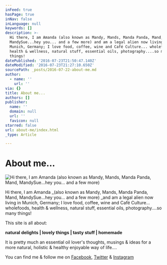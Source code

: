 ```yaml
---
inFeed: true
hasPage: true
inNav: false
inLanguage: null
keywords: []
description: >-
  Hi there, I am Amanda (also known as Mandy, Mands, Manda Panda, Mand,
  MandySue...hey you... and a few more) and am a legal alien now living in
  Munich, Germany; I love food, coffee, wine and Café Culture... wholefoods,
  health & wellness, natural stuff, essential oils, photography....so many
  things!
datePublished: '2016-07-23T21:50:47.140Z'
dateModified: '2016-07-23T21:27:10.650Z'
sourcePath: _posts/2016-07-22-about-me.md
author:
  - name: ''
    url: ''
via: {}
title: About me...
authors: []
publisher:
  name: ''
  domain: null
  url: ''
  favicon: null
starred: false
url: about-me/index.html
_type: Article

---
```

# About me...
![Hi there, I am Amanda (also known as Mandy, Mands, Manda Panda, Mand, MandySue...hey you... and a few more)](https://the-grid-user-content.s3-us-west-2.amazonaws.com/68f7d1a8-440c-44d1-96e1-beed0181d6af.jpg)

Hi there, I am Amanda _(also known as Mandy, Mands, Manda Panda, Mand, MandySue...hey you... and a few more) _and am a legal alien now living in Munich, Germany; I love food, coffee, wine and Café Culture... wholefoods, health & wellness, natural stuff, essential oils, photography....so many things!

This site is all about:

**natural delights | lovely things | tasty stuff | homemade**

It is pretty much an essential oil lover's thoughts, musings & ideas for a more natural, holistic & healthy enjoyable way of life....

You can find me & follow me on [Facebook][0], [Twitter][1] & [Instagram][2]

[0]: facebook.com/clarksessentials
[1]: twitter.com/mandysue73
[2]: instagram.com/mandysue73